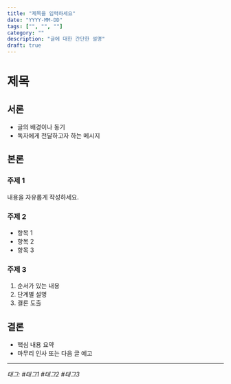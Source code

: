 ```yaml
---
title: "제목을 입력하세요"
date: "YYYY-MM-DD"
tags: ["", "", ""]
category: ""
description: "글에 대한 간단한 설명"
draft: true
---
```


# 제목

## 서론
- 글의 배경이나 동기
- 독자에게 전달하고자 하는 메시지

## 본론

### 주제 1
내용을 자유롭게 작성하세요.

### 주제 2
- 항목 1
- 항목 2
- 항목 3

### 주제 3
1. 순서가 있는 내용
2. 단계별 설명
3. 결론 도출

## 결론
- 핵심 내용 요약
- 마무리 인사 또는 다음 글 예고

---

*태그: #태그1 #태그2 #태그3*